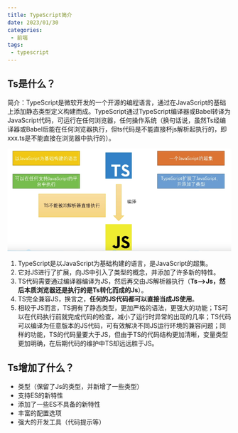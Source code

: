 ```yaml
---
title: TypeScript简介
date: 2023/01/30
categories:
 - 前端
tags:
 - typescript
---
```


## Ts是什么？

简介：TypeScript是微软开发的一个开源的编程语言，通过在JavaScript的基础上添加静态类型定义构建而成。TypeScript通过TypeScript编译器或Babel转译为JavaScript代码，可运行在任何浏览器，任何操作系统（换句话说，虽然Ts经编译器或Babel后能在任何浏览器执行，但ts代码是不能直接杯js解析起执行的，即xxx.ts是不能直接在浏览器中执行的）。

![Ts是什么](./imgs/intro.png)

1. TypeScript是以JavaScript为基础构建的语言，是JavaScript的超集。
2. 它对JS进行了扩展，向JS中引入了类型的概念，并添加了许多新的特性。
3. TS代码需要通过编译器编译为JS，然后再交由JS解析器执行（**Ts——>Js，然后本质浏览器还是执行的是Ts转化而成的Js**）。
4. TS完全兼容JS，换言之，**任何的JS代码都可以直接当成JS使用**。
5. 相较于JS而言，TS拥有了静态类型，更加严格的语法，更强大的功能；TS可以在代码执行前就完成代码的检查，减小了运行时异常的出现的几率；TS代码可以编译为任意版本的JS代码，可有效解决不同JS运行环境的兼容问题；同样的功能，TS的代码量要大于JS，但由于TS的代码结构更加清晰，变量类型更加明确，在后期代码的维护中TS却远远胜于JS。

## Ts增加了什么？

- 类型（保留了Js的类型，并新增了一些类型）
- 支持ES的新特性
- 添加了一些ES不具备的新特性
- 丰富的配置选项
- 强大的开发工具（代码提示等）